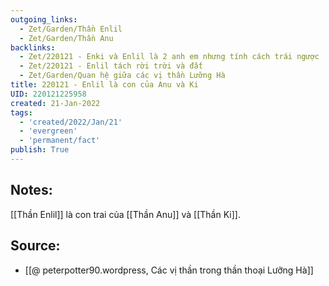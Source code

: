 ```yaml
---
outgoing_links:
  - Zet/Garden/Thần Enlil
  - Zet/Garden/Thần Anu
backlinks:
  - Zet/220121 - Enki và Enlil là 2 anh em nhưng tính cách trái ngược
  - Zet/220121 - Enlil tách rời trời và đất
  - Zet/Garden/Quan hệ giữa các vị thần Lưỡng Hà
title: 220121 - Enlil là con của Anu và Ki
UID: 220121225958
created: 21-Jan-2022
tags:
  - 'created/2022/Jan/21'
  - 'evergreen'
  - 'permanent/fact'
publish: True
---
```

## Notes:
[[Thần Enlil]] là con trai của [[Thần Anu]] và [[Thần Ki]].

## Source:
- [[@ peterpotter90.wordpress, Các vị thần trong thần thoại Lưỡng Hà]]

